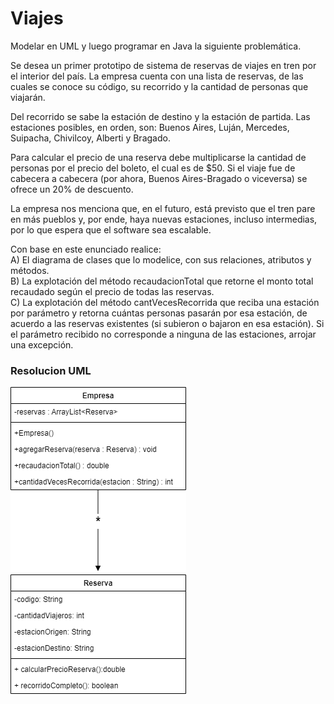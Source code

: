 
# Viajes

Modelar en UML y luego programar en Java la siguiente problemática.

Se desea un primer prototipo de sistema de reservas de viajes en tren por el interior del país. La empresa cuenta con una lista de reservas, de las cuales se conoce su código, su recorrido y la cantidad de personas que viajarán.

Del recorrido se sabe la estación de destino y la estación de partida. Las estaciones posibles, en orden, son: Buenos Aires, Luján, Mercedes, Suipacha, Chivilcoy, Alberti y Bragado.

Para calcular el precio de una reserva debe multiplicarse la cantidad de personas por el precio del boleto, el cual es de $50. Si el viaje fue de cabecera a cabecera (por ahora, Buenos Aires-Bragado o viceversa) se ofrece un 20% de descuento.

La empresa nos menciona que, en el futuro, está previsto que el tren pare en más pueblos y, por ende, haya nuevas estaciones, incluso intermedias, por lo que espera que el software sea escalable.

Con base en este enunciado realice:  
A) El diagrama de clases que lo modelice, con sus relaciones, atributos y métodos.  
B) La explotación del método recaudacionTotal que retorne el monto total recaudado según el precio de todas las reservas.  
C) La explotación del método cantVecesRecorrida que reciba una estación por parámetro y retorna cuántas personas pasarán por esa estación, de acuerdo a las reservas existentes (si subieron o bajaron en esa estación). Si el parámetro recibido no corresponde a ninguna de las estaciones, arrojar una excepción.

### Resolucion UML
![UML-Viajes]( https://github.com/soymilidev/JAVA-I/blob/main/C18/C18-Mesa-Viajes/img/UML-Viajes.png )
